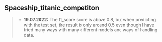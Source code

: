 ## Spaceship_titanic_competiton
>+ **19.07.2022:** The f1_score score is above 0.8, but when predicting with the test set, the result is only around 0.5 even though I have tried many ways with many different models and ways of handling data.
